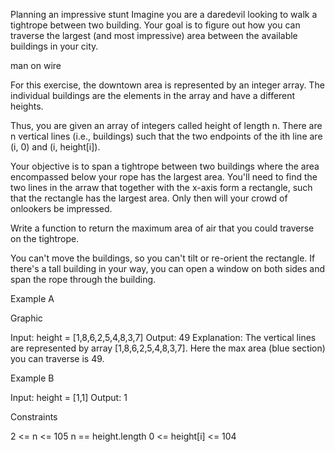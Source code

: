 Planning an impressive stunt
Imagine you are a daredevil looking to walk a tightrope between two building. Your goal is to figure out how you can traverse the largest (and most impressive) area between the available buildings in your city.

man on wire

For this exercise, the downtown area is represented by an integer array. The individual buildings are the elements in the array and have a different heights.

Thus, you are given an array of integers called height of length n. There are n vertical lines (i.e., buildings) such that the two endpoints of the ith line are (i, 0) and (i, height[i]).

Your objective is to span a tightrope between two buildings where the area encompassed below your rope has the largest area. You'll need to find the two lines in the arraw that together with the x-axis form a rectangle, such that the rectangle has the largest area. Only then will your crowd of onlookers be impressed.

Write a function to return the maximum area of air that you could traverse on the tightrope.

You can't move the buildings, so you can't tilt or re-orient the rectangle. If there's a tall building in your way, you can open a window on both sides and span the rope through the building.

Example A

Graphic

Input: height = [1,8,6,2,5,4,8,3,7]
Output: 49
Explanation: The vertical lines are represented by array [1,8,6,2,5,4,8,3,7]. Here the max area (blue section) you can traverse is 49.

Example B

Input: height = [1,1]
Output: 1

Constraints

2 <= n <= 105
n == height.length
0 <= height[i] <= 104
